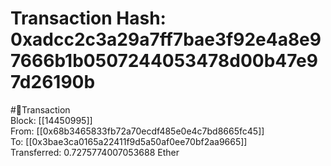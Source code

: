 
Transaction Hash: 0xadcc2c3a29a7ff7bae3f92e4a8e97666b1b0507244053478d00b47e97d26190b
====================================================================================
  
#💸Transaction  
Block: [[14450995]]  
From: [[0x68b3465833fb72a70ecdf485e0e4c7bd8665fc45]]  
To: [[0x3bae3ca0165a22411f9d5a50af0ee70bf2aa9665]]  
Transferred: 0.7275774007053688 Ether
